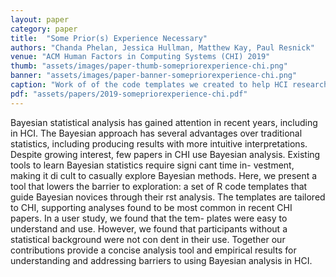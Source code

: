 ```yaml
---
layout: paper
category: paper
title:  "Some Prior(s) Experience Necessary"
authors: "Chanda Phelan, Jessica Hullman, Matthew Kay, Paul Resnick"
venue: "ACM Human Factors in Computing Systems (CHI) 2019"
thumb: "assets/images/paper-thumb-somepriorexperience-chi.png"
banner: "assets/images/paper-banner-somepriorexperience-chi.png"
caption: "Work of of the code templates we created to help HCI researchers conduct a Bayesian statistical analysis. Sections that require user input are bolded."
pdf: "assets/papers/2019-somepriorexperience-chi.pdf"
---
```


<!-- abstract -->
Bayesian statistical analysis has gained attention in recent years, including in HCI. The Bayesian approach has several advantages over traditional statistics, including producing results with more intuitive interpretations. Despite growing interest, few papers in CHI use Bayesian analysis. Existing tools to learn Bayesian statistics require signi cant time in- vestment, making it di cult to casually explore Bayesian methods. Here, we present a tool that lowers the barrier to exploration: a set of R code templates that guide Bayesian novices through their rst analysis. The templates are tailored to CHI, supporting analyses found to be most common in recent CHI papers. In a user study, we found that the tem- plates were easy to understand and use. However, we found that participants without a statistical background were not con dent in their use. Together our contributions provide a concise analysis tool and empirical results for understanding and addressing barriers to using Bayesian analysis in HCI.